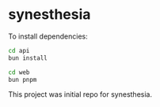 # synesthesia

To install dependencies:

```bash api
cd api
bun install
```

```bash web
cd web
bun pnpm
```

This project was initial repo for synesthesia.
